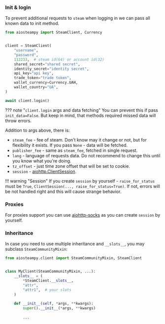 ### Init & login

To prevent additional requests to `steam` when logging in we can pass all known data to init method.

```python
from aiosteampy import SteamClient, Currency


client = SteamClient(
    "username",
    "password",
    112233,  # steam id(64) or account id(32)
    shared_secret="shared secret",
    identity_secret="identity secret",
    api_key="api key",
    trade_token="trade token",
    wallet_currency=Currency.UAH,
    wallet_country="UA",
)

await client.login()
```

??? note "`client.login` args and data fetching"
    You can prevent this if pass `init_data=False`. But keep in mind, that methods required missed data will throw errors.

Addition to args above, there is:

* `steam_fee` - fee of steam. Don't know may it change or not, but for flexibility it exists.
  If you pass `None` - data will be fetched.
* `publisher_fee` - same as `steam_fee`, fetched in single request.
* `lang` - language of requests data. Do not recommend to change this until you know what you're doing.
* `tz_offset` - just time zone offset that will be set to cookie.
* `session` - [aiohttp.ClientSession](https://docs.aiohttp.org/en/stable/client_advanced.html#client-session).
  

!!! warning "Session"
    If you create `session` by yourself - `raise_for_status` must be `True`,
    `ClientSession(..., raise_for_status=True)`. If not, errors will be not handled right and this will cause strange
    behavior.

### Proxies

For proxies support you can use [aiohttp-socks](https://github.com/romis2012/aiohttp-socks) as you can create `session` by
yourself.


### Inheritance

In case you need to use multiple inheritance and `__slots__`, you may subclass `SteamCommunityMixin`:

```python
from aiosteampy.client import SteamCommunityMixin, SteamClient


class MyClient(SteamCommunityMixin, ...):
    __slots__ = (
        *SteamClient.__slots__,
        "attr",
        "attr1",  # your slots
    )
    
    def __init__(self, *args, **kwargs):
        super().__init__(*args, **kwargs)
        
        ...
```
